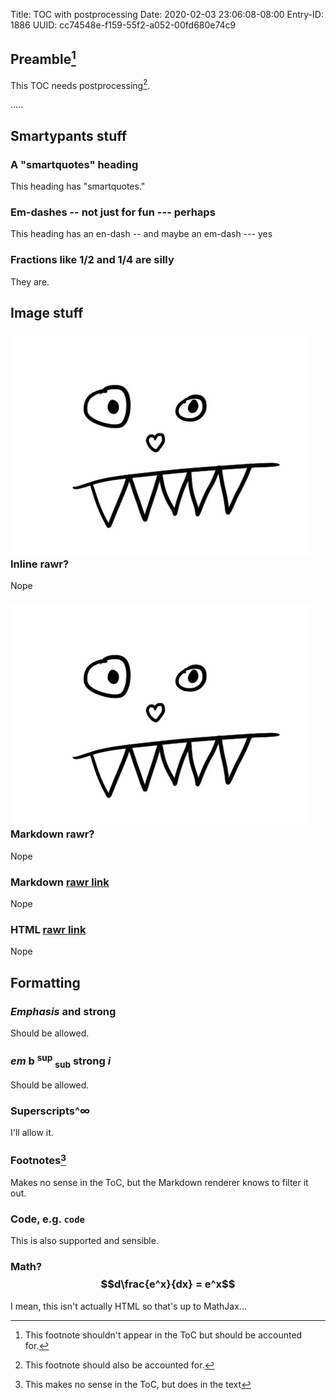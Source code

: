 Title: TOC with postprocessing
Date: 2020-02-03 23:06:08-08:00
Entry-ID: 1886
UUID: cc74548e-f159-55f2-a052-00fd680e74c9

## Preamble[^pre]

[^pre]: This footnote shouldn't appear in the ToC but should be accounted for.

This TOC needs postprocessing[^post].

[^post]: This footnote should also be accounted for.

.....

## Smartypants stuff

### A "smartquotes" heading

This heading has "smartquotes."

### Em-dashes -- not just for fun --- perhaps

This heading has an en-dash -- and maybe an em-dash --- yes

### Fractions like 1/2 and 1/4 are silly

They are.

## Image stuff

### <img src="../images/rawr.jpg"> Inline rawr?

Nope

### ![](../images/rawr.jpg) Markdown rawr?

Nope

### Markdown [rawr link](../images/rawr.jpg)

Nope

### HTML <a href="../images/rawr.jpg">rawr link</a>

Nope

## Formatting

### *Emphasis* and **strong**

Should be allowed.

### <em>em</em> <b>b</b> <sup>sup</sup> <sub>sub</sub> <strong>strong</strong> <i>i</i>

Should be allowed.

### Superscripts^&infin;

I'll allow it.

### Footnotes[^notes]

[^notes]: This makes no sense in the ToC, but does in the text

Makes no sense in the ToC, but the Markdown renderer knows to filter it out.

### Code, e.g. `code`

This is also supported and sensible.

### Math? $$d\frac{e^x}{dx} = e^x$$

I mean, this isn't actually HTML so that's up to MathJax...
